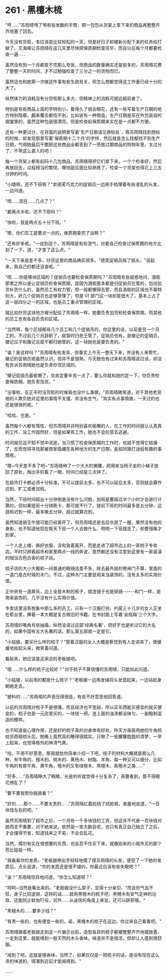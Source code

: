 <link rel="stylesheet" href="../../styles/text.css" />
<h1>261 · 黑檀木梳</h1>

"呼......"苏雨晴甩了甩有些发酸的手臂，把一包包从货架上拿下来的商品再整整齐齐地塞了回去。

今天没有货柜，本应该是比较轻松的一天，但是好日子却被新分配下来的任务给打破了，王海峰让苏雨晴在这几天里尽快把保质期检查完毕，而且以后每个月都要检查一遍......

虽然没有到一个月都查不完那么夸张，但商品的数量确实还是挺多的，苏雨晴花费了整整一天的时间，才不过勉强检查了三分之一的货物而已。

虽然这也和她第一次做这件事有些生疏有关，但怎么想都觉得这工作量已经十分的大了。

纵然体力的消耗没有分货柜那么多大，但精神上的消耗可就远超前者了。

特别是有些商品上面的字特别小，看得久了就会眼花，还有一些写着生产日期的地方特别隐蔽，翻来覆去都找不到，比如说有一种商品，生产日期是写在外包装袋的褶皱里的，虽然这种包装很漂亮，但是检查起保质期来实在是一点都不方便。

还有一种更过分，在背面的说明里写着'生产日期请见商标处'，等苏雨晴找到商标的时候，却发现那里写着'保质期十二个月'的字样，然后就是怎么找都找不到生产日期，气得她最后干脆把这些商品全都丢到了一旁放过期商品的购物车里，太过分了，不带这么耍人的吧！

每一个货架上都有起码十几包商品，苏雨晴得把它们拿下来，一个个检查好，然后再放回去，过程相当的繁琐，哪怕是后面比较熟练了，检查一个货架也得花上三五分钟的时间。

"小晴啊，还不下班啊？"卖德芙巧克力的促销员一边用手梳理着有些凌乱的头发，一边问道。

"唔......现在......几点了？"

"都两点半啦，还不下班吗？"

"快啦，我是两点五十分下班。"

"嗯，你们员工是要迟一点的，保质期查完了没啊？"

"还有好多呢。"一说到这个，苏雨晴就有些泄气，对着自己检查过保质期的地方比划了一下，道，"才查了这么点。"

"一天下来是差不多，炒货这里的商品确实很多。"德芙促销员摇了摇头，"说起来，我自己的都还没查呢。"

"唔......你是哪块区域的？促销员也要检查保质期吗？"苏雨晴有些疑惑地问，酒柜那里之所以是让促销员检查保质期，是因为酒柜基本都是归促销员在管的，包括加货补货什么的，虽然员工有权力管，但一般都懒得去管，而且酒柜的区域也不算特别大，好几个促销员也足够管理了，但是 01 部门这一块却是很大了，基本上占了这一层四分之一的区域，也是员工重点管理的区域。

就比如炒货这块地方被分配给了苏雨晴一样，她要负责加货和检查保质期，而其他的员工也有各自负责的区域。

"当然啊，每个区域都有几个员工和几个促销员的，你这里的话，以前是另一个员工的，不过前几个月辞职了，就暂时归老王管了，促销员也有，是徽记的促销员，徽记瓜子和徽记豆腐干都归她管的，这一块她也是要负责的。"

"诶？是这样吗？"苏雨晴有些发呆，但事实上今天一整天下来，并没有人来帮忙，徽记的促销员她虽然认识，但并不是很熟，今天她也有过来和苏雨晴说过话，却没有告诉苏雨晴她也是负责炒货区域的。

"徽记促销员最偷懒了，你肯定要辛苦一点了，要么你就和她约定一下，你负责检查保质期，她负责加货。"

"没事啦，反正平时没货柜的时候我也没什么事做。"苏雨晴微笑道，对于其他老资格的人欺负她对这里的事情不太懂，并没有生气，"其实有点事情做，一天过的也还是很快的呢。"

"哈哈，也是。"

虽然每个人都有惰性，但苏雨晴并非特别喜欢偷懒的人，在工作的时间就认认真真的工作，没工作固然好，但是如果有工作，她也不会刻意去逃避。

时间就在这不知不觉中流逝，当习惯了检查保质期的工作时，也就不觉得它枯燥了，反而觉得寻找那被商家隐藏在各种地方的生产日期，是如同猜灯谜般有趣的事情呢。

"嗯\~今天差不多了吧\~"苏雨晴伸了一个大大的懒腰，把用来当椅子坐的小梯子放回了原处，掏出手机看了一眼，时间已经是三点钟了。

在超市打卡都必须十分标准，不可以提前太多，也不可以延后太多，否则就会算作迟到、旷工或者加班。

当然，下班时间超出十分钟倒是没有什么问题，加班是要超过半个小时才会进行计算的，但如果提前十分钟刷卡，那可就不行了，提前下班的时间最多是五分钟，这就和迟到一样，最多晚五分钟，超过就算迟到。

虽然知道胡玉牛很可能已经离开了，但苏雨晴还是去后仓逛了一圈，果然没有他的身影，也不知道他现在每天下班一个人去做什么，明明一下班就走了，却要很晚才到家。

一个人走上楼，换好衣服，没有急着离开，而是走进了超市边上的一家梳子专卖店，平时只顾着超市和家里两点一线的奔波，竟然都还没有注意到这里有一家装潢的相当古色古香的梳子店。

梳子店的大小大概和一间普通的眼镜店差不多，除去最外层的卷闸门不算，里面的一道门是古时候的木门，不过，这种木门主要是用来当装饰的，没有太多的实用价值。

正中央有一道屏风，边上全是木制的柜子，就连镜子也是铜镜------和门一样，是用来装饰的，几乎没有什么实用价值。

专卖店里没有想象中那么多的员工，只有一个汉服打扮，约莫三十几岁的女人正坐在柜台里，捧着一本大概是复古做旧的书籍，在书封面上写着'金瓶梅'三个大字。

苏雨晴的嘴角有些抽搐，纵然没读过这部'经典名著'，但好歹也是听过它的大名的，如果中国有五大名著的话，那么第五部就一定是它。

"小姑娘，要买什么样的梳子？"穿着汉服的女人大概是察觉到有人走进来了，便缓缓地抬起头来，微笑着问道。

看起来，她应该是这家店的老板娘吧。

"嗯......什么样的梳子比较好？"对于梳子不算很懂的苏雨晴，只能如此问道。

"小姑娘，以前用的都是什么梳子？"老板娘一边用发绳将头发盘起来，一边站起身朝她走去。

"塑料的......"苏雨晴的声音压得很低，有些不好意思地回答道。

以前的苏雨晴对梳子不是很懂，而且经济也不宽裕，所以买东西能买便宜的就买便宜的，梳子也是一元店里买的，一块钱一把，连上面的油漆都没抹匀，一副粗制滥造的模样。

也不知道是心理作用，还是好的梳子真的对身体有好处，昨天方莜莜用她的牛角梳给苏雨晴梳头后，她晚上竟然真的睡得很踏实，只做了一些朦朦胧胧的清梦，一早上起来，也觉得格外的神清气爽。

"哈，不用不好意思，那我就给你简单介绍一下吧，梳子的材料大概就是那么几种，有牛角的、檀木的、桃木的、黄杨木、树脂、羊角，每一种又可以细分，比如牛角的有犀牛角、黄牛角，檀木的又有绿檀木、黑檀木、紫檀木之类......"

"好多......"苏雨晴睁大了眼睛，光是听听就觉得十分复杂了，真要看到，那不得眼花缭乱了？

"要不要我帮你挑挑看？"

"好的......那个......不要太贵的......"苏雨晴红着脸挠了挠脸颊，害羞地说道，"一百块钱左右的吧。"

虽然苏雨晴到了超市之后，一个月有一千多块钱的工资，但这并不代表一百块钱对她而言不重要，对于她来说，依然是一笔大数目呢，也只有真正自己独立了之后，才会懂得节省，知道钱来之不易，不会去乱花。

当然，偶尔有实在很想要的东西，也会忍不住买下来，就像刚来的小城市买的那个芭比娃娃一样。

"我看看你的发质。"老板娘伸出手轻轻地摸了摸苏雨晴的头发，感受了一下她的发质后，点头说道，"你的发质还是很不错的，你最近应该有些失眠吧？"

"诶？"苏雨晴惊异地问道，"你怎么知道呀？"

"呵呵\~当然是看出来的。"老板娘没什么架子，显得十分亲切，"而且你气血不旺，身子比较虚弱，这样的话......就用黑檀木的梳子吧，黑檀木有安气定神的功效，还能防止蚊虫叮咬，另外......从迷信的角度上来说，还可以辟邪哦。"

"黑檀木的......要多少钱？"

"有贵一些的，也有便宜一些的，诺，黑檀木的梳子在这边，你过来自己看看吧。"

苏雨晴跟着老板娘走到这一片展示台前，造型各异的梳子都被整整齐齐地摆放着，一走到这里，就能嗅到一股天然的木头香味，味道并不是很浓，但却让人感到很舒服。

"闻到了吧，这就是檀香味，当然了，如果仅仅是一把梳子的话，是没有现在这么浓的味道的，得凑到近前才能闻得到。"

......
